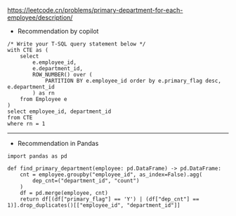 https://leetcode.cn/problems/primary-department-for-each-employee/description/ 

- Recommendation by copilot
```
/* Write your T-SQL query statement below */
with CTE as (
    select 
        e.employee_id,
        e.department_id,
        ROW_NUMBER() over (
            PARTITION BY e.employee_id order by e.primary_flag desc, e.department_id
        ) as rn
    from Employee e
)
select employee_id, department_id
from CTE
where rn = 1
```

---

- Recommendation in Pandas
```
import pandas as pd

def find_primary_department(employee: pd.DataFrame) -> pd.DataFrame:
    cnt = employee.groupby("employee_id", as_index=False).agg(
        dep_cnt=("department_id", "count")
    )
    df = pd.merge(employee, cnt)
    return df[(df["primary_flag"] == 'Y') | (df["dep_cnt"] == 1)].drop_duplicates()[["employee_id", "department_id"]]
    
```
